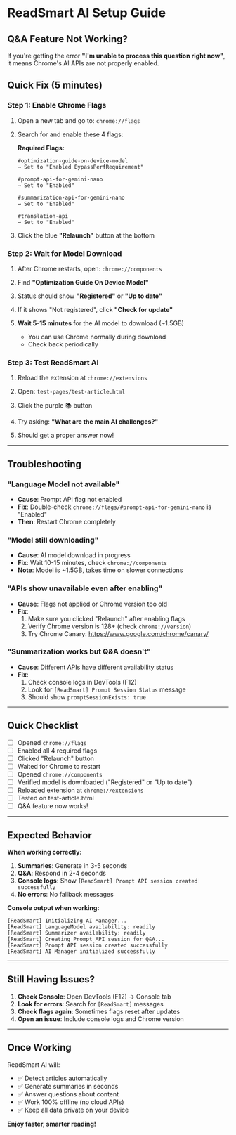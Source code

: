 # ReadSmart AI Setup Guide

## Q&A Feature Not Working?

If you're getting the error **"I'm unable to process this question right now"**, it means Chrome's AI APIs are not properly enabled.

## Quick Fix (5 minutes)

### Step 1: Enable Chrome Flags

1. Open a new tab and go to: `chrome://flags`

2. Search for and enable these 4 flags:

   **Required Flags:**
   ```
   #optimization-guide-on-device-model
   → Set to "Enabled BypassPerfRequirement"

   #prompt-api-for-gemini-nano
   → Set to "Enabled"

   #summarization-api-for-gemini-nano
   → Set to "Enabled"

   #translation-api
   → Set to "Enabled"
   ```

3. Click the blue **"Relaunch"** button at the bottom

### Step 2: Wait for Model Download

1. After Chrome restarts, open: `chrome://components`

2. Find **"Optimization Guide On Device Model"**

3. Status should show **"Registered"** or **"Up to date"**

4. If it shows "Not registered", click **"Check for update"**

5. **Wait 5-15 minutes** for the AI model to download (~1.5GB)
   - You can use Chrome normally during download
   - Check back periodically

### Step 3: Test ReadSmart AI

1. Reload the extension at `chrome://extensions`

2. Open: `test-pages/test-article.html`

3. Click the purple 📚 button

4. Try asking: **"What are the main AI challenges?"**

5. Should get a proper answer now! 

---

## Troubleshooting

### "Language Model not available"
- **Cause**: Prompt API flag not enabled
- **Fix**: Double-check `chrome://flags/#prompt-api-for-gemini-nano` is "Enabled"
- **Then**: Restart Chrome completely


### "Model still downloading"
- **Cause**: AI model download in progress
- **Fix**: Wait 10-15 minutes, check `chrome://components`
- **Note**: Model is ~1.5GB, takes time on slower connections

### "APIs show unavailable even after enabling"
- **Cause**: Flags not applied or Chrome version too old
- **Fix**:
  1. Make sure you clicked "Relaunch" after enabling flags
  2. Verify Chrome version is 128+ (check `chrome://version`)
  3. Try Chrome Canary: https://www.google.com/chrome/canary/

### "Summarization works but Q&A doesn't"
- **Cause**: Different APIs have different availability status
- **Fix**:
  1. Check console logs in DevTools (F12)
  2. Look for `[ReadSmart] Prompt Session Status` message
  3. Should show `promptSessionExists: true`

---

## Quick Checklist

- [ ] Opened `chrome://flags`
- [ ] Enabled all 4 required flags
- [ ] Clicked "Relaunch" button
- [ ] Waited for Chrome to restart
- [ ] Opened `chrome://components`
- [ ] Verified model is downloaded ("Registered" or "Up to date")
- [ ] Reloaded extension at `chrome://extensions`
- [ ] Tested on test-article.html
- [ ] Q&A feature now works!

---

## Expected Behavior

**When working correctly:**

1. **Summaries**: Generate in 3-5 seconds
2. **Q&A**: Respond in 2-4 seconds
3. **Console logs**: Show `[ReadSmart] Prompt API session created successfully`
4. **No errors**: No fallback messages

**Console output when working:**
```
[ReadSmart] Initializing AI Manager...
[ReadSmart] LanguageModel availability: readily
[ReadSmart] Summarizer availability: readily
[ReadSmart] Creating Prompt API session for Q&A...
[ReadSmart] Prompt API session created successfully
[ReadSmart] AI Manager initialized successfully
```

---

## Still Having Issues?

1. **Check Console**: Open DevTools (F12) → Console tab
2. **Look for errors**: Search for `[ReadSmart]` messages
3. **Check flags again**: Sometimes flags reset after updates
4. **Open an issue**: Include console logs and Chrome version

---

## Once Working

ReadSmart AI will:
- ✅ Detect articles automatically
- ✅ Generate summaries in seconds
- ✅ Answer questions about content
- ✅ Work 100% offline (no cloud APIs)
- ✅ Keep all data private on your device

**Enjoy faster, smarter reading!** 

